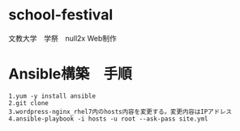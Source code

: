 # school-festival
文教大学　学祭　null2x Web制作

# Ansible構築　手順
`1.yum -y install ansible`  
`2.git clone `  
`3.wordpress-nginx_rhel7内のhosts内容を変更する。変更内容はIPアドレス`  
`4.ansible-playbook -i hosts -u root --ask-pass site.yml`  
